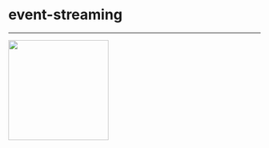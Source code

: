 # event-streaming
---
<img src="https://upload.wikimedia.org/wikipedia/commons/6/64/Apache_Kafka.svg" width="200" height="auto">

